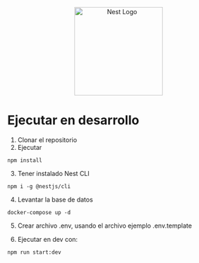 <p align="center">
  <a href="http://nestjs.com/" target="blank"><img src="https://nestjs.com/img/logo-small.svg" width="200" alt="Nest Logo" /></a>
</p>

# Ejecutar en desarrollo

1. Clonar el repositorio
2. Ejecutar 
```
npm install
```
3. Tener instalado Nest CLI

```
npm i -g @nestjs/cli
```
4. Levantar la base de datos
```
docker-compose up -d
```
5. Crear archivo .env, usando el archivo ejemplo .env.template 

6. Ejecutar en dev con:
```
npm run start:dev
```